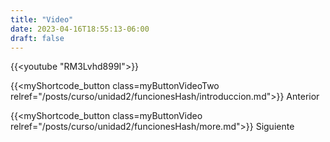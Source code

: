 ```yaml
---
title: "Video"
date: 2023-04-16T18:55:13-06:00
draft: false
---
```


{{<youtube "RM3Lvhd899I">}}

{{<myShortcode_button class=myButtonVideoTwo relref="/posts/curso/unidad2/funcionesHash/introduccion.md">}} Anterior

{{<myShortcode_button class=myButtonVideo relref="/posts/curso/unidad2/funcionesHash/more.md">}} Siguiente